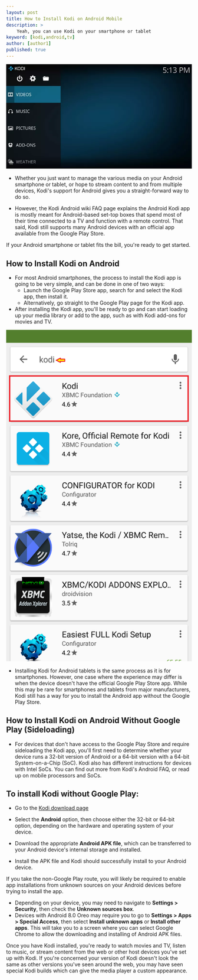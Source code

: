 ```yaml
---
layout: post
title: How to Install Kodi on Android Mobile
description: >
    Yeah, you can use Kodi on your smartphone or tablet
keyword: [kodi,android,tv]
author: [author1]
published: true
---
```


  ![kodi](/assets/img/blog/kodi.jpg)

* Whether you just want to manage the various media on your Android smartphone or tablet, or hope to stream content to and from multiple devices, Kodi's support for Android gives you a straight-forward way to do so.

* However, the Kodi Android wiki FAQ page explains the Android Kodi app is mostly meant for Android-based set-top boxes that spend most of their time connected to a TV and function with a remote control. That said, Kodi still supports many Android devices with an official app available from the Google Play Store.

If your Android smartphone or tablet fits the bill, you're ready to get started.
## How to Install Kodi on Android
* For most Android smartphones, the process to install the Kodi app is going to be very simple, and can be done in one of two ways:
  * Launch the Google Play Store app, search for and select the Kodi app, then install it.
  * Alternatively, go straight to the Google Play page for the Kodi app.
* After installing the Kodi app, you'll be ready to go and can start loading up your media library or add to the app, such as with Kodi add-ons for movies and TV.

 ![kodiand](/assets/img/blog/kodiand.jpg)

* Installing Kodi for Android tablets is the same process as it is for smartphones. However, one case where the experience may differ is when the device doesn't have the official Google Play Store app. While this may be rare for smartphones and tablets from major manufacturers, Kodi still has a way for you to install the Android app without the Google Play Store.
## How to Install Kodi on Android Without Google Play (Sideloading)
* For devices that don't have access to the Google Play Store and require sideloading the Kodi app, you'll first need to determine whether your device runs a 32-bit version of Android or a 64-bit version with a 64-bit System-on-a-Chip (SoC). Kodi also has different instructions for devices with Intel SoCs. You can find out more from Kodi's Android FAQ, or read up on mobile processors and SoCs.
## To install Kodi without Google Play:

* Go to the [Kodi download page](https://kodi.tv/download)

* Select the **Android** option, then choose either the 32-bit or 64-bit option, depending on the hardware and operating system of your device.

* Download the appropriate **Android APK file**, which can be transferred to your Android device's internal storage and installed.

* Install the APK file and Kodi should successfully install to your Android device.

If you take the non-Google Play route, you will likely be required to enable app installations from unknown sources on your Android devices before trying to install the app.

* Depending on your device, you may need to navigate to **Settings > Security**, then check the **Unknown sources box**.
* Devices with Android 8.0 Oreo may require you to go to **Settings > Apps > Special Access**, then select **Install unknown apps** or **Install other apps**. This will take you to a screen where you can select Google Chrome to allow the downloading and installing of Android APK files.

Once you have Kodi installed, you're ready to watch movies and TV, listen to music, or stream content from the web or other host devices you've set up with Kodi. If you're concerned your version of Kodi doesn't look the same as other versions you've seen around the web, you may have seen special Kodi builds which can give the media player a custom appearance.
